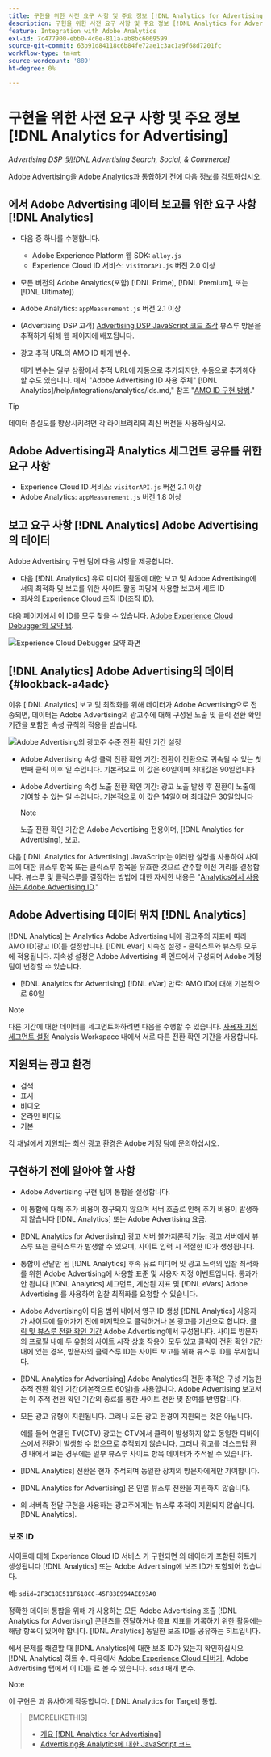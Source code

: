 ```yaml
---
title: 구현을 위한 사전 요구 사항 및 주요 정보 [!DNL Analytics for Advertising]
description: 구현을 위한 사전 요구 사항 및 주요 정보 [!DNL Analytics for Advertising]
feature: Integration with Adobe Analytics
exl-id: 7c477900-ebb0-4c0e-811a-ab8bc6069599
source-git-commit: 63b91d84118c6b84fe72ae1c3ac1a9f68d7201fc
workflow-type: tm+mt
source-wordcount: '889'
ht-degree: 0%

---
```


# 구현을 위한 사전 요구 사항 및 주요 정보 [!DNL Analytics for Advertising]

*Advertising DSP 및[!DNL Advertising Search, Social, & Commerce]*

Adobe Advertising을 Adobe Analytics과 통합하기 전에 다음 정보를 검토하십시오.

## 에서 Adobe Advertising 데이터 보고를 위한 요구 사항 [!DNL Analytics]

* 다음 중 하나를 수행합니다.
   * Adobe Experience Platform 웹 SDK: `alloy.js`
   * Experience Cloud ID 서비스: `visitorAPI.js` 버전 2.0 이상
* 모든 버전의 Adobe Analytics(포함) [!DNL Prime], [!DNL Premium], 또는 [!DNL Ultimate])
* Adobe Analytics: `appMeasurement.js` 버전 2.1 이상
* (Advertising DSP 고객) [Advertising DSP JavaScript 코드 조각](javascript.md) 뷰스루 방문을 추적하기 위해 웹 페이지에 배포됩니다.
* 광고 추적 URL의 AMO ID 매개 변수.

  매개 변수는 일부 상황에서 추적 URL에 자동으로 추가되지만, 수동으로 추가해야 할 수도 있습니다. 에서 &quot;Adobe Advertising ID 사용 주체&quot; [!DNL Analytics]/help/integrations/analytics/ids.md,&quot; 참조 &quot;[AMO ID 구현 방법](/help/integrations/analytics/ids.md#amo-id-implement).&quot;

>[!TIP]
>
>데이터 충실도를 향상시키려면 각 라이브러리의 최신 버전을 사용하십시오.

## Adobe Advertising과 Analytics 세그먼트 공유를 위한 요구 사항

* Experience Cloud ID 서비스: `visitorAPI.js` 버전 2.1 이상
* Adobe Analytics: `appMeasurement.js` 버전 1.8 이상

## 보고 요구 사항 [!DNL Analytics] Adobe Advertising의 데이터

Adobe Advertising 구현 팀에 다음 사항을 제공합니다.

* 다음 [!DNL Analytics] 유료 미디어 활동에 대한 보고 및 Adobe Advertising에서의 최적화 및 보고를 위한 사이트 활동 피딩에 사용할 보고서 세트 ID
* 회사의 Experience Cloud 조직 ID(조직 ID).

다음 페이지에서 이 ID를 모두 찾을 수 있습니다. [Adobe Experience Cloud Debugger의 요약 탭](https://experienceleague.adobe.com/docs/debugger/using-v2/summary.html).

![Experience Cloud Debugger 요약 화면](/help/integrations/assets/a4adc-debugger-summary.png)

## [!DNL Analytics] Adobe Advertising의 데이터 {#lookback-a4adc}

이유 [!DNL Analytics] 보고 및 최적화를 위해 데이터가 Adobe Advertising으로 전송되면, 데이터는 Adobe Advertising의 광고주에 대해 구성된 노출 및 클릭 전환 확인 기간을 포함한 속성 규칙의 적용을 받습니다.

![Adobe Advertising의 광고주 수준 전환 확인 기간 설정](/help/integrations/assets/a4adc-lookbacks.png)

* Adobe Advertising 속성 클릭 전환 확인 기간: 전환이 전환으로 귀속될 수 있는 첫 번째 클릭 이후 일 수입니다. 기본적으로 이 값은 60일이며 최대값은 90일입니다
* Adobe Advertising 속성 노출 전환 확인 기간: 광고 노출 발생 후 전환이 노출에 기여할 수 있는 일 수입니다. 기본적으로 이 값은 14일이며 최대값은 30일입니다

  >[!NOTE]
  >
  > 노출 전환 확인 기간은 Adobe Advertising 전용이며, [!DNL Analytics for Advertising], 보고.

다음 [!DNL Analytics for Advertising] JavaScript는 이러한 설정을 사용하여 사이트에 대한 뷰스루 항목 또는 클릭스루 항목을 유효한 것으로 간주할 이전 거리를 결정합니다. 뷰스루 및 클릭스루를 결정하는 방법에 대한 자세한 내용은 &quot;[Analytics에서 사용하는 Adobe Advertising ID](ids.md).&quot;

## Adobe Advertising 데이터 위치 [!DNL Analytics]

[!DNL Analytics] 는 Analytics Adobe Advertising 내에 광고주의 지표에 따라 AMO ID(광고 ID)를 설정합니다. [!DNL eVar] 지속성 설정 - 클릭스루와 뷰스루 모두에 적용됩니다. 지속성 설정은 Adobe Advertising 백 엔드에서 구성되며 Adobe 계정 팀이 변경할 수 있습니다.

* [!DNL Analytics for Advertising] [!DNL eVar] 만료: AMO ID에 대해 기본적으로 60일

>[!NOTE]
>
>다른 기간에 대한 데이터를 세그먼트화하려면 다음을 수행할 수 있습니다. [사용자 지정 세그먼트 설정](https://experienceleague.adobe.com/docs/analytics/components/segmentation/segmentation-workflow/seg-build.html) Analysis Workspace 내에서 서로 다른 전환 확인 기간을 사용합니다.

## 지원되는 광고 환경

* 검색
* 표시
* 비디오
* 온라인 비디오
* 기본

각 채널에서 지원되는 최신 광고 환경은 Adobe 계정 팀에 문의하십시오.

## 구현하기 전에 알아야 할 사항

* Adobe Advertising 구현 팀이 통합을 설정합니다.

* 이 통합에 대해 추가 비용이 청구되지 않으며 서버 호출로 인해 추가 비용이 발생하지 않습니다 [!DNL Analytics] 또는 Adobe Advertising 요금.

* [!DNL Analytics for Advertising] 광고 서버 불가지론적 기능: 광고 서버에서 뷰스루 또는 클릭스루가 발생할 수 있으며, 사이트 입력 시 적절한 ID가 생성됩니다.

* 통합이 전달만 됨 [!DNL Analytics] 후속 유료 미디어 및 광고 노력의 입찰 최적화를 위한 Adobe Advertising에 사용할 표준 및 사용자 지정 이벤트입니다. 통과가 안 됩니다 [!DNL Analytics] 세그먼트, 계산된 지표 및 [!DNL eVars] Adobe Advertising 를 사용하여 입찰 최적화를 요청할 수 있습니다.

* Adobe Advertising이 다음 범위 내에서 영구 ID 생성 [!DNL Analytics] 사용자가 사이트에 들어가기 전에 마지막으로 클릭하거나 본 광고를 기반으로 합니다. [클릭 및 뷰스루 전환 확인 기간](#lookback-a4adc) Adobe Advertising에서 구성됩니다. 사이트 방문자의 프로필 내에 두 유형의 사이트 시작 상호 작용이 모두 있고 클릭이 전환 확인 기간 내에 있는 경우, 방문자의 클릭스루 ID는 사이트 보고를 위해 뷰스루 ID를 무시합니다.

* [!DNL Analytics for Advertising] Adobe Analytics의 전환 추적은 구성 가능한 추적 전환 확인 기간(기본적으로 60일)을 사용합니다. Adobe Advertising 보고서는 이 추적 전환 확인 기간의 종료를 통한 사이트 전환 및 참여를 반영합니다.

* 모든 광고 유형이 지원됩니다. 그러나 모든 광고 환경이 지원되는 것은 아닙니다.

  예를 들어 연결된 TV(CTV) 광고는 CTV에서 클릭이 발생하지 않고 동일한 디바이스에서 전환이 발생할 수 없으므로 추적되지 않습니다. 그러나 광고를 데스크탑 환경 내에서 보는 경우에는 일부 뷰스루 사이트 항목 데이터가 추적될 수 있습니다.

* [!DNL Analytics] 전환은 현재 추적되며 동일한 장치의 방문자에게만 기여합니다.

* [!DNL Analytics for Advertising] 은 인앱 뷰스루 전환을 지원하지 않습니다.

* 의 서버측 전달 구현을 사용하는 광고주에게는 뷰스루 추적이 지원되지 않습니다. [!DNL Analytics].

### 보조 ID

사이트에 대해 Experience Cloud ID 서비스 가 구현되면 의 데이터가 포함된 히트가 생성됩니다 [!DNL Analytics] 또는 Adobe Advertising에 보조 ID가 포함되어 있습니다.

예: `sdid=2F3C18E511F618CC-45F83E994AEE93A0`

정확한 데이터 통합을 위해 가 사용하는 모든 Adobe Advertising 호출 [!DNL Analytics for Advertising] 콘텐츠를 전달하거나 목표 지표를 기록하기 위한 활동에는 해당 항목이 있어야 합니다. [!DNL Analytics] 동일한 보조 ID를 공유하는 히트입니다.

에서 문제를 해결할 때 [!DNL Analytics]에 대한 보조 ID가 있는지 확인하십시오 [!DNL Analytics] 히트 수. 다음에서 [Adobe Experience Cloud 디버거](https://experienceleague.adobe.com/docs/debugger/using-v2/summary.html), Adobe Advertising 탭에서 이 ID를 로 볼 수 있습니다. `sdid` 매개 변수.

>[!NOTE]
>
> 이 구현은 과 유사하게 작동합니다. [!DNL Analytics for Target] 통합.

>[!MORELIKETHIS]
>
>* [개요 [!DNL Analytics for Advertising]](overview.md)
>* [Advertising용 Analytics에 대한 JavaScript 코드](/help/integrations/analytics/javascript.md)
